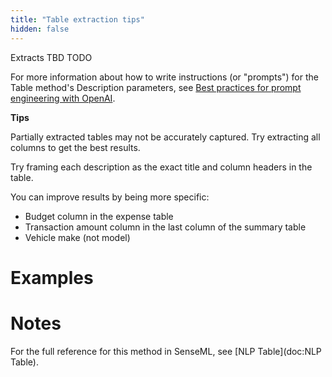 ```yaml
---
title: "Table extraction tips"
hidden: false
---
```




Extracts TBD TODO 

For more information about how to write instructions (or "prompts") for the Table method's Description parameters, see [Best practices for prompt engineering with OpenAI](https://help.openai.com/en/articles/6654000-best-practices-for-prompt-engineering-with-openai-api).

**Tips**

Partially extracted tables may not be accurately captured. Try extracting all columns to get the best results.

Try framing each description as the exact title and column headers in the table.

You can improve results by being more specific:

- Budget column in the expense table
- Transaction amount column in the last column of the summary table
- Vehicle make (not model)

Examples
===

Notes
===
For the full reference for this method in SenseML, see [NLP Table](doc:NLP Table).
